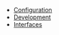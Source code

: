 - [Configuration](./configuration/README.md)
- [Development](./development.md)
- [Interfaces](./interfaces/README.md)